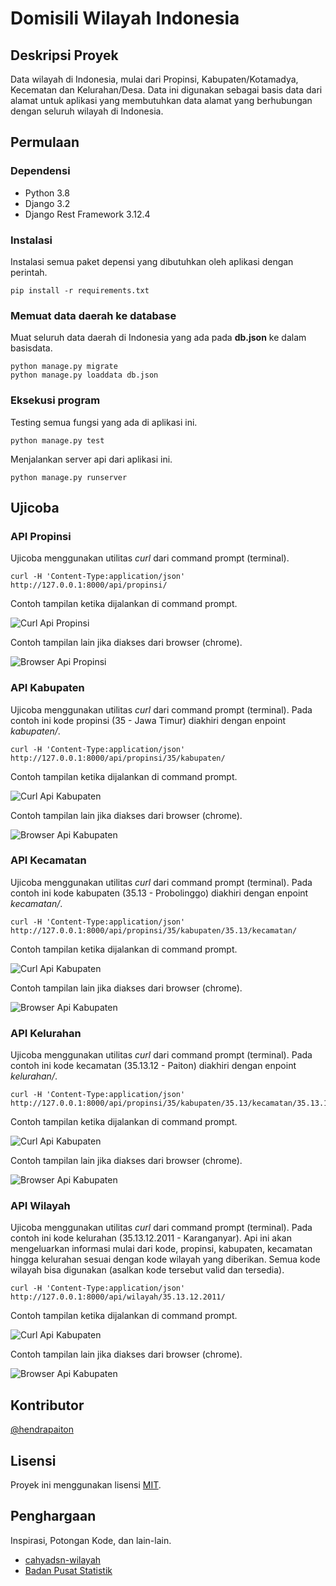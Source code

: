 # Domisili Wilayah Indonesia

## Deskripsi Proyek

Data wilayah di Indonesia, mulai dari Propinsi, Kabupaten/Kotamadya, Kecematan dan Kelurahan/Desa. Data ini digunakan
sebagai basis data dari alamat untuk aplikasi yang membutuhkan data alamat yang berhubungan dengan seluruh wilayah di
Indonesia.

## Permulaan

### Dependensi

* Python 3.8
* Django 3.2
* Django Rest Framework 3.12.4

### Instalasi

Instalasi semua paket depensi yang dibutuhkan oleh aplikasi dengan perintah.

```
pip install -r requirements.txt
```

### Memuat data daerah ke database

Muat seluruh data daerah di Indonesia yang ada pada **db.json** ke dalam basisdata.

```
python manage.py migrate
python manage.py loaddata db.json
```

### Eksekusi program

Testing semua fungsi yang ada di aplikasi ini.

```
python manage.py test
```

Menjalankan server api dari aplikasi ini.

```
python manage.py runserver
```

## Ujicoba

### API Propinsi

Ujicoba menggunakan utilitas *curl* dari command prompt (terminal).

```
curl -H 'Content-Type:application/json' http://127.0.0.1:8000/api/propinsi/
```

Contoh tampilan ketika dijalankan di command prompt.

![Curl Api Propinsi](screenshots/curl-api-propinsi.png)

Contoh tampilan lain jika diakses dari browser (chrome).

![Browser Api Propinsi](screenshots/browser-api-propinsi.png)

### API Kabupaten

Ujicoba menggunakan utilitas *curl* dari command prompt (terminal). Pada contoh ini kode propinsi (35 - Jawa Timur)
diakhiri dengan enpoint *kabupaten/*.

```
curl -H 'Content-Type:application/json' http://127.0.0.1:8000/api/propinsi/35/kabupaten/
```

Contoh tampilan ketika dijalankan di command prompt.

![Curl Api Kabupaten](screenshots/curl-api-kabupaten.png)

Contoh tampilan lain jika diakses dari browser (chrome).

![Browser Api Kabupaten](screenshots/browser-api-kabupaten.png)

### API Kecamatan

Ujicoba menggunakan utilitas *curl* dari command prompt (terminal). Pada contoh ini kode kabupaten (35.13 - Probolinggo)
diakhiri dengan enpoint *kecamatan/*.

```
curl -H 'Content-Type:application/json' http://127.0.0.1:8000/api/propinsi/35/kabupaten/35.13/kecamatan/
```

Contoh tampilan ketika dijalankan di command prompt.

![Curl Api Kabupaten](screenshots/curl-api-kecamatan.png)

Contoh tampilan lain jika diakses dari browser (chrome).

![Browser Api Kabupaten](screenshots/browser-api-kecamatan.png)

### API Kelurahan

Ujicoba menggunakan utilitas *curl* dari command prompt (terminal). Pada contoh ini kode kecamatan (35.13.12 - Paiton)
diakhiri dengan enpoint *kelurahan/*.

```
curl -H 'Content-Type:application/json' http://127.0.0.1:8000/api/propinsi/35/kabupaten/35.13/kecamatan/35.13.12/kelurahan/
```

Contoh tampilan ketika dijalankan di command prompt.

![Curl Api Kabupaten](screenshots/curl-api-kelurahan.png)

Contoh tampilan lain jika diakses dari browser (chrome).

![Browser Api Kabupaten](screenshots/browser-api-kelurahan.png)

### API Wilayah

Ujicoba menggunakan utilitas *curl* dari command prompt (terminal). Pada contoh ini kode kelurahan (35.13.12.2011 -
Karanganyar). Api ini akan mengeluarkan informasi mulai dari kode, propinsi, kabupaten, kecamatan hingga kelurahan
sesuai dengan kode wilayah yang diberikan. Semua kode wilayah bisa digunakan (asalkan kode tersebut valid dan tersedia).

```
curl -H 'Content-Type:application/json' http://127.0.0.1:8000/api/wilayah/35.13.12.2011/
```

Contoh tampilan ketika dijalankan di command prompt.

![Curl Api Kabupaten](screenshots/curl-api-wilayah.png)

Contoh tampilan lain jika diakses dari browser (chrome).

![Browser Api Kabupaten](screenshots/browser-api-wilayah.png)

## Kontributor

[@hendrapaiton](https://github.com/hendrapaiton/)

## Lisensi

Proyek ini menggunakan lisensi [MIT](LICENSES).

## Penghargaan

Inspirasi, Potongan Kode, dan lain-lain.

* [cahyadsn-wilayah](https://github.com/cahyadsn/wilayah)
* [Badan Pusat Statistik](https://sig-dev.bps.go.id/webgis/pencariankodenama)
